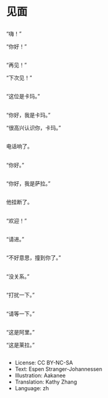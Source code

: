 # 见面

##
“嗨！”

“你好！”

##
“再见！”

“下次见！”

##
“这位是卡玛。”

##
“你好，我是卡玛。”

“很高兴认识你，卡玛。”

##
电话响了。

##
“你好。”

##
“你好，我是萨拉。”

##
他挂断了。

##
“欢迎！”

##
“请进。”

##
“不好意思，撞到你了。”

##
“没关系。”

##
“打扰一下。”

##
“请等一下。”

##
“这是阿里。”

“这是莱拉。”

##
* License: CC BY-NC-SA
* Text: Espen Stranger-Johannessen
* Illustration: Aakanee
* Translation: Kathy Zhang
* Language: zh
